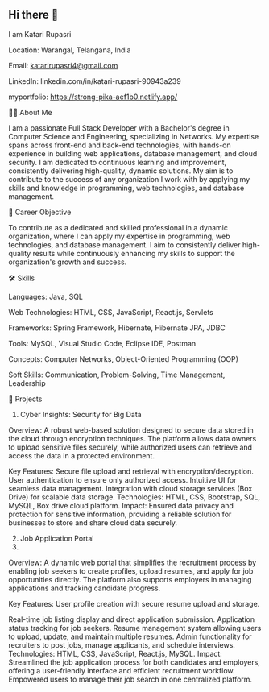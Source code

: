 ## Hi there 👋

 I am Katari Rupasri
 
Location: Warangal, Telangana, India

Email: katarirupasri4@gmail.com

LinkedIn: linkedin.com/in/katari-rupasri-90943a239

myportfolio: https://strong-pika-aef1b0.netlify.app/

👩‍💻 About Me

I am a passionate Full Stack Developer with a Bachelor's degree in Computer Science and Engineering, specializing in Networks. My expertise spans across front-end and back-end technologies, with hands-on experience in building web applications, database management, and cloud security. I am dedicated to continuous learning and improvement, consistently delivering high-quality, dynamic solutions. My aim is to contribute to the success of any organization I work with by applying my skills and knowledge in programming, web technologies, and database management.

🎯 Career Objective

To contribute as a dedicated and skilled professional in a dynamic organization, where I can apply my expertise in programming, web technologies, and database management. I aim to consistently deliver high-quality results while continuously enhancing my skills to support the organization's growth and success.

🛠️ Skills

Languages: Java, SQL

Web Technologies: HTML, CSS, JavaScript, React.js, Servlets

Frameworks: Spring Framework, Hibernate, Hibernate JPA, JDBC

Tools: MySQL, Visual Studio Code, Eclipse IDE, Postman

Concepts: Computer Networks, Object-Oriented Programming (OOP)

Soft Skills: Communication, Problem-Solving, Time Management, Leadership


🚀 Projects

1. Cyber Insights: Security for Big Data

Overview: A robust web-based solution designed to secure data stored in the cloud through encryption techniques. The platform allows data owners to upload sensitive files securely, while authorized users can retrieve and access the data in a protected environment.

Key Features:
Secure file upload and retrieval with encryption/decryption.
User authentication to ensure only authorized access.
Intuitive UI for seamless data management.
Integration with cloud storage services (Box Drive) for scalable data storage.
Technologies: HTML, CSS, Bootstrap, SQL, MySQL, Box drive cloud platform.
Impact: Ensured data privacy and protection for sensitive information, providing a reliable solution for businesses to store and share cloud data securely.

2. Job Application Portal
3. 
Overview: A dynamic web portal that simplifies the recruitment process by enabling job seekers to create profiles, upload resumes, and apply for job opportunities directly. The platform also supports employers in managing applications and tracking candidate progress.

Key Features:
User profile creation with secure resume upload and storage.

Real-time job listing display and direct application submission.
Application status tracking for job seekers.
Resume management system allowing users to upload, update, and maintain multiple resumes.
Admin functionality for recruiters to post jobs, manage applicants, and schedule interviews.
Technologies: HTML, CSS, JavaScript, React.js, MySQL.
Impact: Streamlined the job application process for both candidates and employers, offering a user-friendly interface and efficient recruitment workflow. Empowered users to manage their job search in one centralized platform.
<!--
**rupasrigithub/rupasrigithub** is a ✨ _special_ ✨ repository because its `README.md` (this file) appears on your GitHub profile.

Here are some ideas to get you started:

- 🔭 I’m currently working on ...
- 🌱 I’m currently learning ...
- 👯 I’m looking to collaborate on ...
- 🤔 I’m looking for help with ...
- 💬 Ask me about ...
- 📫 How to reach me: ...
- 😄 Pronouns: ...
- ⚡ Fun fact: ...
-->

